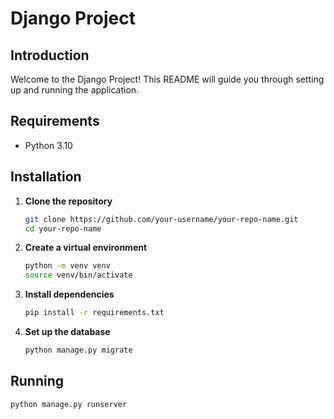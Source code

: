 # Django Project

## Introduction

Welcome to the Django Project! This README will guide you through setting up and running the application.

## Requirements

- Python 3.10

## Installation

1. **Clone the repository**

    ```sh
    git clone https://github.com/your-username/your-repo-name.git
    cd your-repo-name
    ```

2. **Create a virtual environment**

    ```sh
    python -m venv venv
    source venv/bin/activate  
    ```

3. **Install dependencies**

    ```sh
    pip install -r requirements.txt
    ```

4. **Set up the database**

    ```sh
    python manage.py migrate
    ```


## Running 

```sh
python manage.py runserver

